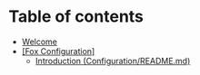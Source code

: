 # Table of contents

* [Welcome](README.md)
* [\[Fox Configuration\]](fox-configuration/README.md)
  * [Introduction \(Configuration/README.md\)](fox-configuration/introduction-configuration-readme.md.md)

